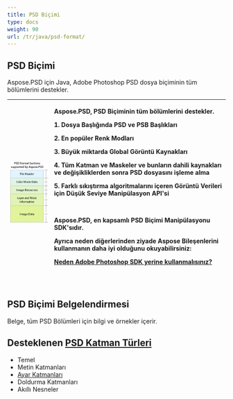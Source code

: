 ```yaml
---
title: PSD Biçimi
type: docs
weight: 90
url: /tr/java/psd-format/
---
```


## **PSD Biçimi**
Aspose.PSD için Java, Adobe Photoshop PSD dosya biçiminin tüm bölümlerini destekler.

|![todo:image_alt_text](psd-file_1.png)|<p>Aspose.PSD, PSD Biçiminin tüm bölümlerini destekler.</p><p>1. Dosya Başlığında PSD ve PSB Başlıkları</p><p>2. En popüler Renk Modları</p><p>3. Büyük miktarda Global Görüntü Kaynakları</p><p>4. Tüm Katman ve Maskeler ve bunların dahili kaynakları ve değişikliklerden sonra PSD dosyasını işleme alma</p><p>5. Farklı sıkıştırma algoritmalarını içeren Görüntü Verileri için Düşük Seviye Manipülasyon API'si</p><p> </p><p>Aspose.PSD, en kapsamlı PSD Biçimi Manipülasyonu SDK'sıdır.</p><p>Ayrıca neden diğerlerinden ziyade Aspose Bileşenlerini kullanmanın daha iyi olduğunu okuyabilirsiniz:</p><p>[Neden Adobe Photoshop SDK yerine kullanmalısınız?](/psd/tr/net/why-not-adobe-photoshop-sdk-html/)</p><p> </p>|
| :- | :- |
## **PSD Biçimi Belgelendirmesi**
Belge, tüm PSD Bölümleri için bilgi ve örnekler içerir.

## **Desteklenen [PSD Katman Türleri](/psd/tr/java/layer-types/)**

- Temel
- Metin Katmanları
- [Ayar Katmanları](/psd/tr/java/layer-types/adjustment-layer/)
- Doldurma Katmanları
- Akıllı Nesneler
